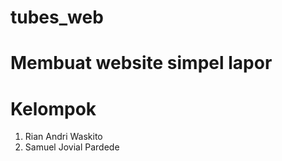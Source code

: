 # tubes_web
# Membuat website simpel lapor
# Kelompok
1. Rian Andri Waskito </br>
2. Samuel Jovial Pardede </br>
</br>
